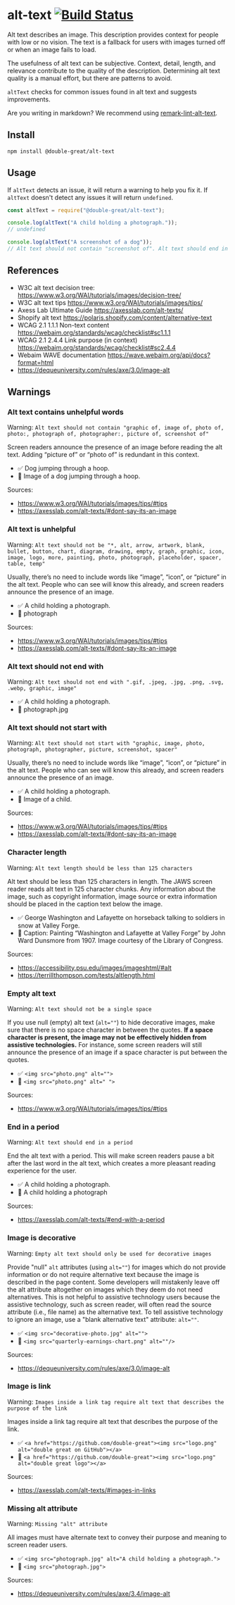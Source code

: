 # alt-text [![Build Status](https://travis-ci.com/double-great/alt-text.svg?branch=master)](https://travis-ci.com/double-great/alt-text)

Alt text describes an image. This description provides context for people with low or no vision. The text is a fallback for users with images turned off or when an image fails to load.

The usefulness of alt text can be subjective. Context, detail, length, and relevance contribute to the quality of the description. Determining alt text quality is a manual effort, but there are patterns to avoid.

`altText` checks for common issues found in alt text and suggests improvements.

Are you writing in markdown? We recommend using [remark-lint-alt-text](https://github.com/double-great/remark-lint-alt-text).

## Install

```
npm install @double-great/alt-text
```

## Usage

If `altText` detects an issue, it will return a warning to help you fix it. If `altText` doesn't detect any issues it will return `undefined`.

```js
const altText = require("@double-great/alt-text");

console.log(altText("A child holding a photograph."));
// undefined

console.log(altText("A screenshot of a dog"));
// Alt text should not contain "screenshot of". Alt text should end in a period.
```

## References

- W3C alt text decision tree: https://www.w3.org/WAI/tutorials/images/decision-tree/
- W3C alt text tips https://www.w3.org/WAI/tutorials/images/tips/
- Axess Lab Ultimate Guide https://axesslab.com/alt-texts/
- Shopify alt text https://polaris.shopify.com/content/alternative-text
- WCAG 2.1 1.1.1 Non-text content https://webaim.org/standards/wcag/checklist#sc1.1.1
- WCAG 2.1 2.4.4 Link purpose (in context) https://webaim.org/standards/wcag/checklist#sc2.4.4
- Webaim WAVE documentation https://wave.webaim.org/api/docs?format=html
- https://dequeuniversity.com/rules/axe/3.0/image-alt

## Warnings

<!-- this section is generated on commit !-->

### Alt text contains unhelpful words

Warning: `Alt text should not contain "graphic of, image of, photo of, photo:, photograph of, photographer:, picture of, screenshot of"`

Screen readers announce the presence of an image before reading the alt text. Adding “picture of” or “photo of” is redundant in this context.

- ✅ Dog jumping through a hoop.
- 🚫 Image of a dog jumping through a hoop.

Sources:

- <https://www.w3.org/WAI/tutorials/images/tips/#tips>
- <https://axesslab.com/alt-texts/#dont-say-its-an-image>

### Alt text is unhelpful

Warning: `Alt text should not be "*, alt, arrow, artwork, blank, bullet, button, chart, diagram, drawing, empty, graph, graphic, icon, image, logo, more, painting, photo, photograph, placeholder, spacer, table, temp"`

Usually, there’s no need to include words like “image”, “icon”, or “picture” in the alt text. People who can see will know this already, and screen readers announce the presence of an image.

- ✅ A child holding a photograph.
- 🚫 photograph

Sources:

- <https://www.w3.org/WAI/tutorials/images/tips/#tips>
- <https://axesslab.com/alt-texts/#dont-say-its-an-image>

### Alt text should not end with

Warning: `Alt text should not end with ".gif, .jpeg, .jpg, .png, .svg, .webp, graphic, image"`

- ✅ A child holding a photograph.
- 🚫 photograph.jpg

### Alt text should not start with

Warning: `Alt text should not start with "graphic, image, photo, photograph, photographer, picture, screenshot, spacer"`

Usually, there’s no need to include words like “image”, “icon”, or “picture” in the alt text. People who can see will know this already, and screen readers announce the presence of an image.

- ✅ A child holding a photograph.
- 🚫 Image of a child.

Sources:

- <https://www.w3.org/WAI/tutorials/images/tips/#tips>
- <https://axesslab.com/alt-texts/#dont-say-its-an-image>

### Character length

Warning: `Alt text length should be less than 125 characters`

Alt text should be less than 125 characters in length. The JAWS screen reader reads alt text in 125 character chunks. Any information about the image, such as copyright information, image source or extra information should be placed in the caption text below the image.

- ✅ George Washington and Lafayette on horseback talking to soldiers in snow at Valley Forge.
- 🚫 Caption: Painting “Washington and Lafayette at Valley Forge” by John Ward Dunsmore from 1907. Image courtesy of the Library of Congress.

Sources:

- <https://accessibility.psu.edu/images/imageshtml/#alt>
- <https://terrillthompson.com/tests/altlength.html>

### Empty alt text

Warning: `Alt text should not be a single space`

If you use null (empty) alt text (`alt=""`) to hide decorative images, make sure that there is no space character in between the quotes. **If a space character is present, the image may not be effectively hidden from assistive technologies.** For instance, some screen readers will still announce the presence of an image if a space character is put between the quotes.

- ✅ `<img src="photo.png" alt="">`
- 🚫 `<img src="photo.png" alt=" ">`

Sources:

- <https://www.w3.org/WAI/tutorials/images/tips/#tips>

### End in a period

Warning: `Alt text should end in a period`

End the alt text with a period. This will make screen readers pause a bit after the last word in the alt text, which creates a more pleasant reading experience for the user.

- ✅ A child holding a photograph.
- 🚫 A child holding a photograph

Sources:

- <https://axesslab.com/alt-texts/#end-with-a-period>

### Image is decorative

Warning: `Empty alt text should only be used for decorative images`

Provide "null" `alt` attributes (using `alt=""`) for images which do not provide information or do not require alternative text because the image is described in the page content. Some developers will mistakenly leave off the alt attribute altogether on images which they deem do not need alternatives. This is not helpful to assistive technology users because the assistive technology, such as screen reader, will often read the source attribute (i.e., file name) as the alternative text. To tell assistive technology to ignore an image, use a "blank alternative text" attribute: `alt=""`.

- ✅ `<img src="decorative-photo.jpg" alt="">`
- 🚫 `<img src="quarterly-earnings-chart.png" alt=""/>`

Sources:

- <https://dequeuniversity.com/rules/axe/3.0/image-alt>

### Image is link

Warning: `Images inside a link tag require alt text that describes the purpose of the link`

Images inside a link tag require alt text that describes the purpose of the link.

- ✅ `<a href="https://github.com/double-great"><img src="logo.png" alt="double great on GitHub"></a>`
- 🚫 `<a href="https://github.com/double-great"><img src="logo.png" alt="double great logo"></a>`

Sources:

- <https://axesslab.com/alt-texts/#images-in-links>

### Missing alt attribute

Warning: `Missing "alt" attribute`

All images must have alternate text to convey their purpose and meaning to screen reader users.

- ✅ `<img src="photograph.jpg" alt="A child holding a photograph.">`
- 🚫 `<img src="photograph.jpg">`

Sources:

- <https://dequeuniversity.com/rules/axe/3.4/image-alt>
